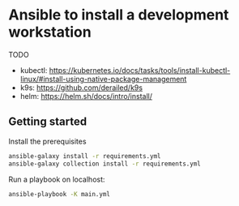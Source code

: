 # Ansible to install a development workstation

TODO
* kubectl: https://kubernetes.io/docs/tasks/tools/install-kubectl-linux/#install-using-native-package-management
* k9s: https://github.com/derailed/k9s
* helm: https://helm.sh/docs/intro/install/


## Getting started

Install the prerequisites
```bash
ansible-galaxy install -r requirements.yml
ansible-galaxy collection install -r requirements.yml
```

Run a playbook on localhost:
```bash
ansible-playbook -K main.yml
```
